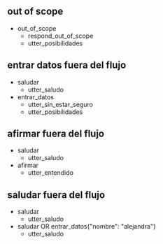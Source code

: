 ## out of scope
* out_of_scope
    - respond_out_of_scope
    - utter_posibilidades

## entrar datos fuera del flujo
* saludar
    - utter_saludo
* entrar_datos
    - utter_sin_estar_seguro
    - utter_posibilidades

## afirmar fuera del flujo
* saludar
    - utter_saludo
* afirmar
    - utter_entendido

## saludar fuera del flujo
* saludar
    - utter_saludo
* saludar OR entrar_datos{"nombre": "alejandra"}
    - utter_saludo